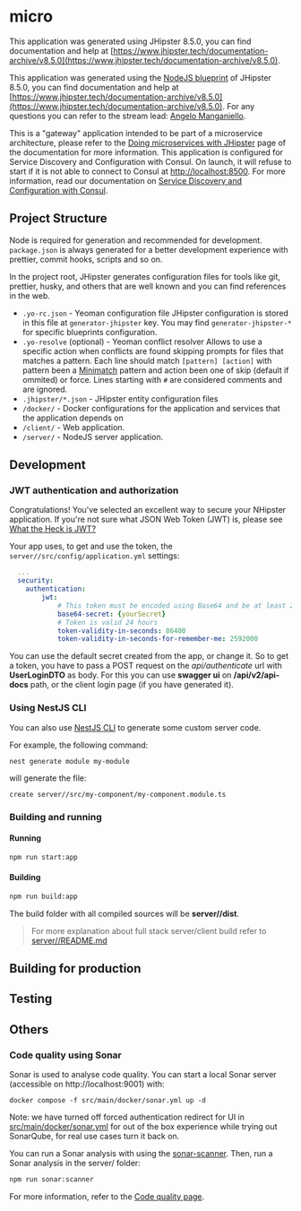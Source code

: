 # micro

This application was generated using JHipster 8.5.0, you can find documentation and help at [https://www.jhipster.tech/documentation-archive/v8.5.0](https://www.jhipster.tech/documentation-archive/v8.5.0).

This application was generated using the [NodeJS blueprint](https://github.com/jhipster/generator-jhipster-nodejs) of JHipster 8.5.0, you can find documentation and help at [https://www.jhipster.tech/documentation-archive/v8.5.0](https://www.jhipster.tech/documentation-archive/v8.5.0). For any questions you can refer to the stream lead: [Angelo Manganiello](https://github.com/amanganiello90).

This is a "gateway" application intended to be part of a microservice architecture, please refer to the [Doing microservices with JHipster][] page of the documentation for more information.
This application is configured for Service Discovery and Configuration with Consul. On launch, it will refuse to start if it is not able to connect to Consul at [http://localhost:8500](http://localhost:8500). For more information, read our documentation on [Service Discovery and Configuration with Consul][].

## Project Structure

Node is required for generation and recommended for development. `package.json` is always generated for a better development experience with prettier, commit hooks, scripts and so on.

In the project root, JHipster generates configuration files for tools like git, prettier, husky, and others that are well known and you can find references in the web.

- `.yo-rc.json` - Yeoman configuration file
  JHipster configuration is stored in this file at `generator-jhipster` key. You may find `generator-jhipster-*` for specific blueprints configuration.
- `.yo-resolve` (optional) - Yeoman conflict resolver
  Allows to use a specific action when conflicts are found skipping prompts for files that matches a pattern. Each line should match `[pattern] [action]` with pattern been a [Minimatch](https://github.com/isaacs/minimatch#minimatch) pattern and action been one of skip (default if ommited) or force. Lines starting with `#` are considered comments and are ignored.
- `.jhipster/*.json` - JHipster entity configuration files
- `/docker/` - Docker configurations for the application and services that the application depends on
- `/client/` - Web application.
- `/server/` - NodeJS server application.

## Development

### JWT authentication and authorization

Congratulations! You've selected an excellent way to secure your NHipster application. If you're not sure what JSON Web Token (JWT) is, please see [What the Heck is JWT?](https://jwt.io/introduction/)

Your app uses, to get and use the token, the `server//src/config/application.yml` settings:

```yaml
  ...
  security:
    authentication:
        jwt:
            # This token must be encoded using Base64 and be at least 256 bits long (you can type `openssl rand -base64 64` on your command line to generate a 512 bits one)
            base64-secret: {yourSecret}
            # Token is valid 24 hours
            token-validity-in-seconds: 86400
            token-validity-in-seconds-for-remember-me: 2592000
```

You can use the default secret created from the app, or change it.
So to get a token, you have to pass a POST request on the _api/authenticate_ url with **UserLoginDTO** as body.
For this you can use **swagger ui** on **/api/v2/api-docs** path, or the client login page (if you have generated it).

### Using NestJS CLI

You can also use [NestJS CLI][] to generate some custom server code.

For example, the following command:

    nest generate module my-module

will generate the file:

    create server//src/my-component/my-component.module.ts

### Building and running

#### Running

```bash
npm run start:app
```

#### Building

```bash
npm run build:app
```

The build folder with all compiled sources will be **server//dist**.

> For more explanation about full stack server/client build refer to [server//README.md](server//README.md)

## Building for production

## Testing

## Others

### Code quality using Sonar

Sonar is used to analyse code quality. You can start a local Sonar server (accessible on http://localhost:9001) with:

```
docker compose -f src/main/docker/sonar.yml up -d
```

Note: we have turned off forced authentication redirect for UI in [src/main/docker/sonar.yml](src/main/docker/sonar.yml) for out of the box experience while trying out SonarQube, for real use cases turn it back on.

You can run a Sonar analysis with using the [sonar-scanner](https://docs.sonarqube.org/display/SCAN/Analyzing+with+SonarQube+Scanner).
Then, run a Sonar analysis in the server/ folder:

```sh
npm run sonar:scanner
```

For more information, refer to the [Code quality page][].

[JHipster Homepage and latest documentation]: https://www.jhipster.tech
[JHipster 8.5.0 archive]: https://www.jhipster.tech/documentation-archive/v8.5.0
[Doing microservices with JHipster]: https://www.jhipster.tech/documentation-archive/v8.5.0/microservices-architecture/
[Using JHipster in development]: https://www.jhipster.tech/documentation-archive/v8.5.0/development/
[Service Discovery and Configuration with Consul]: https://www.jhipster.tech/documentation-archive/v8.5.0/microservices-architecture/#consul
[Using Docker and Docker-Compose]: https://www.jhipster.tech/documentation-archive/v8.5.0/docker-compose
[Using JHipster in production]: https://www.jhipster.tech/documentation-archive/v8.5.0/production/
[Running tests page]: https://www.jhipster.tech/documentation-archive/v8.5.0/running-tests/
[Code quality page]: https://www.jhipster.tech/documentation-archive/v8.5.0/code-quality/
[Setting up Continuous Integration]: https://www.jhipster.tech/documentation-archive/v8.5.0/setting-up-ci/
[Node.js]: https://nodejs.org/
[NPM]: https://www.npmjs.com/
[Node.js]: https://nodejs.org/
[Webpack]: https://webpack.github.io/
[Jest]: https://facebook.github.io/jest/
[NestJS]: https://nestjs.com/
[NestJS CLI]: https://docs.nestjs.com/cli/usages
